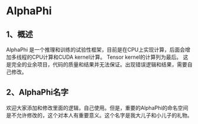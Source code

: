 # AlphaPhi
## 1、概述
  AlphaPhi 是一个推理和训练的试验性框架，目前是在CPU上实现计算，后面会增加多线程的CPU计算和CUDA kernel计算。 Tensor kernel的计算列为最后。
  这是完全的业余项目，代码的质量和结果并无法保证。出现错误逻辑和结果，需要自己修改。

## 2、AlphaPhi名字
  欢迎大家添加和修改里面的逻辑，自己使用。但是，重要的AlphaPhi的命名空间是不允许修改的，这个对本人有重要意义。这个名字是我大儿子和小儿子的礼物。